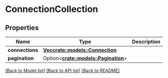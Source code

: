 # ConnectionCollection

## Properties

Name | Type | Description | Notes
------------ | ------------- | ------------- | -------------
**connections** | [**Vec<crate::models::Connection>**](Connection.md) |  | 
**pagination** | Option<[**crate::models::Pagination**](Pagination.md)> |  | [optional]

[[Back to Model list]](./README.md#documentation-for-models) [[Back to API list]](./README.md#documentation-for-api-endpoints) [[Back to README]](./README.md)


